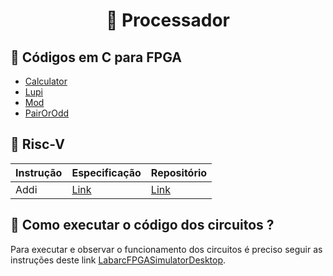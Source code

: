 <h1 align="center">
  <p> 🎈 Processador </p>
</h1>

## 📌 Códigos em C para FPGA
- [Calculator](Codigos-C/Calculator)
- [Lupi](Codigos-C/Lupi)
- [Mod](Codigos-C/Mod)
- [PairOrOdd](Codigos-C/PairOrOdd)

## 📌 Risc-V
Instrução | Especificação | Repositório
:--------- | :------ | :-------
Addi | [Link](Risc-V/Especificacoes/addi.pdf) | [Link](Risc-V/Instrucoes/Addi) 

## 👀 Como executar o código dos circuitos ?

Para executar e observar o funcionamento dos circuitos é preciso seguir as instruções deste link [LabarcFPGASimulatorDesktop](https://github.com/Icaro-Lima/LabarcFPGASimulatorDesktop).
